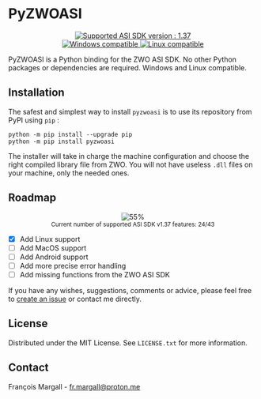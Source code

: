 # PyZWOASI

<p align="center">
  <a href="https://www.zwoastro.com/software/">
    <img src="https://img.shields.io/badge/Supported_ASI_SDK_Version-1.37-blue" alt="Supported ASI SDK version : 1.37">
  </a> <br>
  <a href="https://www.microsoft.com/windows/">
    <img src="https://img.shields.io/badge/Windows-0078D6?style=for-the-badge&logo=windows&logoColor=white" alt="Windows compatible">
  </a>
  <a href="https://www.kernel.org/">
    <img src="https://img.shields.io/badge/Linux-FCC624?style=for-the-badge&logo=linux&logoColor=black" alt="Linux compatible">
  </a>
</p>

PyZWOASI is a Python binding for the ZWO ASI SDK. No other Python packages or dependencies are required. Windows and Linux compatible.

## Installation

The safest and simplest way to install `pyzwoasi` is to use its repository from PyPI using `pip` : 

```
python -m pip install --upgrade pip
python -m pip install pyzwoasi
```

The installer will take in charge the machine configuration and choose the right compiled library file from ZWO. You will not have useless `.dll` files on your machine, only the needed ones.

## Roadmap

<p align="center">
    <img src=https://geps.dev/progress/55 alt="55%"><br>
    <sup>Current number of supported ASI SDK v1.37 features: 24/43
</p>

- [x] Add Linux support
- [ ] Add MacOS support
- [ ] Add Android support
- [ ] Add more precise error handling
- [ ] Add missing functions from the ZWO ASI SDK

If you have any wishes, suggestions, comments or advice, please feel free to [create an issue](https://github.com/fmargall/pyzwoasi/issues) or contact me directly.

## License
Distributed under the MIT License. See `LICENSE.txt` for more information.

## Contact
François Margall - fr.margall@proton.me

